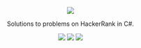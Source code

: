<p align="center">
	<a href="https://www.hackerrank.com/ruboarm"><img src="https://cloud.githubusercontent.com/assets/19765741/25342064/d17a563c-28d8-11e7-83fc-763d4ab4820a.jpg" ></a>
</p>
<p align="center">
    Solutions to problems on HackerRank in C#.
</p>


<p align="center">
	<img src="https://img.shields.io/badge/Problems%20Solved-8-brightgreen.svg">
	<img src="https://img.shields.io/badge/Language-CSharp-orange.svg">
	<img src="https://img.shields.io/badge/Latest%20Update-28/05/2022-brightgreen.svg">
</p>

